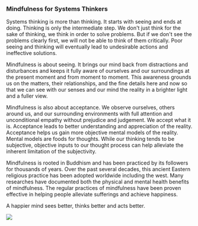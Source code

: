 ### Mindfulness for Systems Thinkers


Systems thinking is more than thinking. It starts with seeing and ends at doing. Thinking is only the intermediate step. We don't just think for the sake of thinking, we think in order to solve problems. But if we don't see the problems clearly first, we will not be able to think of them critically. Poor seeing and thinking will eventually lead to undesirable actions and ineffective solutions.

Mindfulness is about seeing. It brings our mind back from distractions and disturbances and keeps it fully aware of ourselves and our surroundings at the present moment and from moment to moment. This awareness grounds us on the matters, their relationships, and the fine details here and now so that we can see with our senses and our mind the reality in a brighter light and a fuller view.

Mindfulness is also about acceptance. We observe ourselves, others around us, and our surrounding environments with full attention and unconditional empathy without prejudice and judgement. We accept what it is. Acceptance leads to better understanding and appreciation of the reality. Acceptance helps us gain more objective mental models of the reality. Mental models are foods for thoughts. While our thinking tends to be subjective, objective inputs to our thought process can help alleviate the inherent limitation of the subjectivity.

Mindfulness is rooted in Buddhism and has been practiced by its followers for thousands of years. Over the past several decades, this ancient Eastern religious practice has been adopted worldwide including the west. Many researches have documented both the physical and mental health benefits of mindfulness. The regular practices of mindfulness have been proven effective in helping people alleviate sufferings and achieve happiness.

A happier mind sees better, thinks better and acts better.

![](08.jpg)
